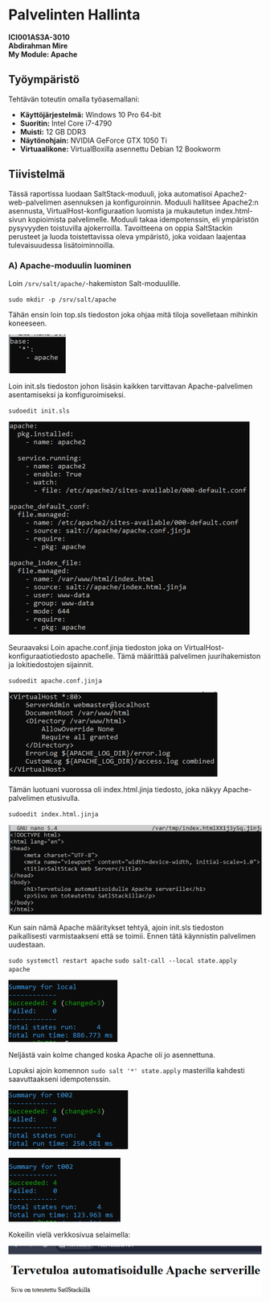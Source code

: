 # Palvelinten Hallinta
**ICI001AS3A-3010**  
**Abdirahman Mire**  
**My Module: Apache**  


## Työympäristö  
Tehtävän toteutin omalla työasemallani:  
- **Käyttöjärjestelmä:** Windows 10 Pro 64-bit  
- **Suoritin:** Intel Core i7-4790  
- **Muisti:** 12 GB DDR3  
- **Näytönohjain:** NVIDIA GeForce GTX 1050 Ti  
- **Virtuaalikone:** VirtualBoxilla asennettu Debian 12 Bookworm  


## Tiivistelmä  

Tässä raportissa luodaan SaltStack-moduuli, joka automatisoi Apache2-web-palvelimen asennuksen ja konfiguroinnin. Moduuli hallitsee Apache2:n asennusta, VirtualHost-konfiguraation luomista ja mukautetun index.html-sivun kopioimista palvelimelle. Moduuli takaa idempotenssin, eli ympäristön pysyvyyden toistuvilla ajokerroilla. Tavoitteena on oppia SaltStackin perusteet ja luoda toistettavissa oleva ympäristö, joka voidaan laajentaa tulevaisuudessa lisätoiminnoilla.

### A) Apache-moduulin luominen  
 
Loin `/srv/salt/apache/`-hakemiston Salt-moduulille.  

`sudo mkdir -p /srv/salt/apache`

Tähän ensin loin top.sls tiedoston joka ohjaa mitä tiloja sovelletaan mihinkin koneeseen.

![kuva1](kuvat/kuva1.PNG)

Loin init.sls tiedoston johon lisäsin kaikken tarvittavan Apache-palvelimen asentamiseksi ja konfiguroimiseksi. 

`sudoedit init.sls`

![kuva2](kuvat/kuva2.PNG)

Seuraavaksi Loin apache.conf.jinja tiedoston joka on VirtualHost-konfiguraatiotiedosto apachelle. Tämä määrittää palvelimen juurihakemiston ja lokitiedostojen sijainnit.

 `sudoedit apache.conf.jinja`

![kuva3](kuvat/kuva3.PNG)

Tämän luotuani vuorossa oli index.html.jinja tiedosto, joka näkyy Apache-palvelimen etusivulla.

`sudoedit index.html.jinja`

![kuva4](kuvat/kuva4.PNG)

Kun sain nämä Apache määritykset tehtyä, ajoin init.sls tiedoston paikallisesti varmistaakseni että se toimii. Ennen tätä käynnistin palvelimen uudestaan.

`sudo systemctl restart apache`
`sudo salt-call --local state.apply apache`

![kuva6](kuvat/kuva6.PNG)

Neljästä vain kolme changed koska Apache oli jo asennettuna.


Lopuksi ajoin komennon `sudo salt '*' state.apply` masterilla kahdesti saavuttaakseni idempotenssin.

![kuva7](kuvat/kuva7.PNG)

![kuva8](kuvat/kuva8.PNG)

Kokeilin vielä verkkosivua selaimella:

![kuva9](kuvat/kuva9.PNG)


